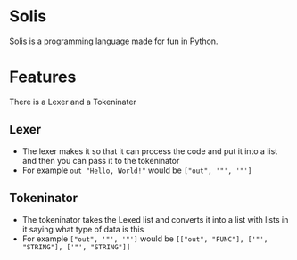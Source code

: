 # Solis #
Solis is a programming language made for fun in Python.

# Features #
There is a Lexer and a Tokeninater

  ## Lexer ##
  - The lexer makes it so that it can process the code and put it into a list and then you can pass it to the tokeninator
  - For example ```out "Hello, World!"``` would be ```["out", '"', '"']```
  ## Tokeninator ##
  - The tokeninator takes the Lexed list and converts it into a list with lists in it saying what type of data is this
  - For example ```["out", '"', '"']``` would be ```[["out", "FUNC"], ['"', "STRING"], ['"', "STRING"]]```
